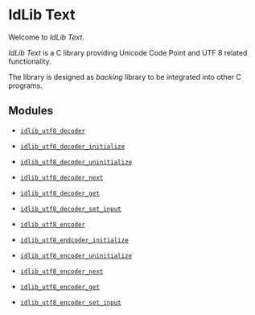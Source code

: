 # IdLib Text
Welcome to *IdLib Text*.

*IdLib Text* is a C library providing Unicode Code Point and UTF 8 related functionality.

The library is designed as *backing* library to be integrated into other C programs.

## Modules
- [`idlib_utf8_decoder`](idlib_utf8_decoder.md)
- [`idlib_utf8_decoder_initialize`](idlib_utf8_decoder_initialize.md)
- [`idlib_utf8_decoder_uninitialize`](idlib_utf8_decoder_uninitialize.md) 
- [`idlib_utf8_decoder_next`](idlib_utf8_decoder_next.md)
- [`idlib_utf8_decoder_get`](idlib_utf8_decoder_get.md)
- [`idlib_utf8_decoder_set_input`](idlib_utf8_decoder_set_input.md)

- [`idlib_utf8_encoder`](idlib_utf8_decoder.md)
- [`idlib_utf8_endcoder_initialize`](idlib_utf8_encoder_initialize.md)
- [`idlib_utf8_encoder_uninitialize`](idlib_utf8_encoder_uninitialize.md) 
- [`idlib_utf8_encoder_next`](idlib_utf8_encoder_next.md)
- [`idlib_utf8_encoder_get`](idlib_utf8_encoder_get.md)
- [`idlib_utf8_encoder_set_input`](idlib_utf8_encoder_set_input.md)
